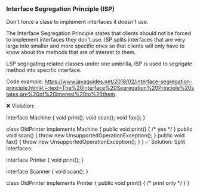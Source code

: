 ### Interface Segregation Principle (ISP)

Don't force a class to implement interfaces it doesn't use.

The Interface Segregation Principle states that clients should not be forced to implement interfaces they don't use. ISP splits interfaces that are very large into smaller and more specific ones so that clients will only have to know about the methods that are of interest to them.


LSP segrigating related classes under one umbrilla, ISP is used to segrigate method into specific interface.

Code example:
https://www.javaguides.net/2018/02/interface-segregation-principle.html#:~:text=The%20Interface%20Segregation%20Principle%20states,are%20of%20interest%20to%20them.

❌ Violation:

interface Machine {
    void print();
    void scan();
    void fax();
}

class OldPrinter implements Machine {
    public void print() { /* yes */ }
    public void scan() { throw new UnsupportedOperationException(); }
    public void fax() { throw new UnsupportedOperationException(); }
}
✅ Solution:
Split interfaces:

interface Printer {
    void print();
}

interface Scanner {
    void scan();
}

class OldPrinter implements Printer {
    public void print() { /* print only */ }
}
